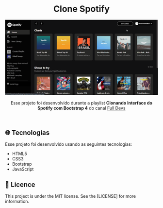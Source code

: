 <h1 align="center">Clone Spotify</h1>

  <p align="center">
<img src="https://github.com/ale-mouraboni/spotify-interface/blob/main/assets/readme/spotify-interface-gif.gif">
  </p>

<p align="center">Esse projeto foi desenvolvido durante a playlist <strong>Clonando Interface do Spotify com Bootstrap 4</strong> do canal <a href="https://www.youtube.com/playlist?list=PLyLHegP66K0kKeAODlZ9Ivh7Mm9i1_326">Full Devs</a></p>
</br>
<h2><g-emoji class="g-emoji" alias="globe_with_meridians" fallback-src="https://github.githubassets.com/images/icons/emoji/unicode/1f310.png">🌐</g-emoji>  Tecnologias</h2>
<p>Esse projeto foi desenvolvido usando as seguintes tecnologias:</p>
  
  <ul>
  <li> HTML5</li>
  <li> CSS3</li>
  <li> Bootstrap </li>
  <li> JavaScript</li>
  </ul>
  
<h2><g-emoji class="g-emoji" alias="memo" fallback-src="https://github.githubassets.com/images/icons/emoji/unicode/1f4dd.png">📝</g-emoji>  Licence</h2>
This project is under the MIT license. See the [LICENSE] for more information.

